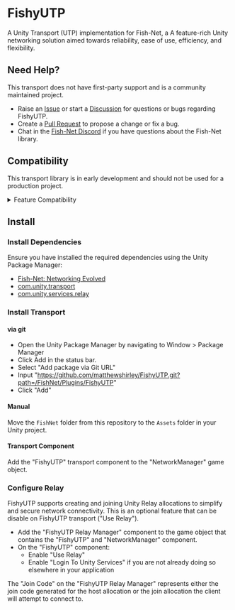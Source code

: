 # FishyUTP
A Unity Transport (UTP) implementation for Fish-Net, a A feature-rich Unity networking solution aimed towards reliability, ease of use, efficiency, and flexibility.

## Need Help?

This transport does not have first-party support and is a community maintained project.

- Raise an [Issue](https://github.com/matthewshirley/FishyUTP/issues) or start a [Discussion](https://github.com/matthewshirley/FishyUTP/discussions) for questions or bugs regarding FishyUTP.
- Create a [Pull Request](https://github.com/matthewshirley/FishyUTP/pulls) to propose a change or fix a bug.
- Chat in the [Fish-Net Discord](https://discord.gg/fishnetworking) if you have questions about the Fish-Net library.

## Compatibility

This transport library is in early development and should not be used for a production project.

<details><summary>Feature Compatibility</summary>

The following is the anticipated features this library will support in the future. Propose new features via GitHub Issues or Pull Request.

| Feature         | Supported |
|-----------------| --------- |
| Transport       | 🔨         |
| Jobified        | ❌         |
| Relay | 🔨         |

- ✅ -- Implemented
- 🔨 -- Partially implemented
- ❌ -- Not implemented
</details>

## Install

### Install Dependencies

Ensure you have installed the required dependencies using the Unity Package Manager:

* [Fish-Net: Networking Evolved](https://assetstore.unity.com/packages/tools/network/fish-net-networking-evolved-207815)
* [com.unity.transport](https://docs-multiplayer.unity3d.com/transport/current/install) 
* [com.unity.services.relay](https://docs.unity.com/relay/get-started.html)

### Install Transport

#### via git

   * Open the Unity Package Manager by navigating to Window > Package Manager
   * Click Add in the status bar.
   * Select "Add package via Git URL"
   * Input "https://github.com/matthewshirley/FishyUTP.git?path=/FishNet/Plugins/FishyUTP"
   * Click "Add" 

#### Manual

Move the `FishNet` folder from this repository to the `Assets` folder in your Unity project.

#### Transport Component

Add the "FishyUTP" transport component to the "NetworkManager" game object. 

### Configure Relay

FishyUTP supports creating and joining Unity Relay allocations to simplify and secure network connectivity. This is an optional feature that can be disable on FishyUTP transport ("Use Relay").

* Add the "FishyUTP Relay Manager" component to the game object that contains the "FishyUTP" and "NetworkManager" component.
* On the "FishyUTP" component:
  * Enable "Use Relay"
  * Enable "Login To Unity Services" if you are not already doing so elsewhere in your application

The "Join Code" on the "FishyUTP Relay Manager" represents either the join code generated for the host allocation or the join allocation the client will attempt to connect to. 
